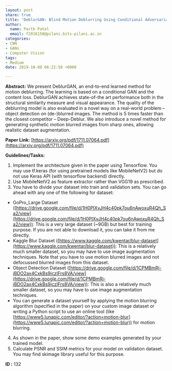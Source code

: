 ```yaml
---
layout: post
share: true
title: 'DeblurGAN: Blind Motion Deblurring Using Conditional Adversarial Networks (Paper ID: 132)'
author:
  name: Parth Patel
  email: f2016150@pilani.bits-pilani.ac.in
categories:
- CNN
- GANs
- Computer Vision
tags:
- Medium
date: 2019-10-08 06:22:58 +0000

---
```

**Abstract:** We present DeblurGAN, an end-to-end learned method for motion deblurring. The learning is based on a conditional GAN and the content loss. DeblurGAN achieves state-of-the art performance both in the structural similarity measure and visual appearance. The quality of the deblurring model is also evaluated in a novel way on a real-world problem – object detection on (de-)blurred images. The method is 5 times faster than the closest competitor – Deep-Deblur. We also introduce a novel method for generating synthetic motion blurred images from sharp ones, allowing realistic dataset augmentation.

**Paper Link:** [https://arxiv.org/pdf/1711.07064.pdf](https://arxiv.org/pdf/1711.07064.pdf)

**Guidelines/Tasks:**

1. Implement the architecture given in the paper using Tensorflow. You may use tf.keras (for using pretrained models like MobileNetV2) but do not use Keras API (with tensorflow backend) directly.
2. Use MobileNetV2 as feature extractor rather than VGG19 as prescribed.
3. You have to divide your dataset into train and validation sets. You can go ahead with any one of the following for dataset:
- GoPro_Large Dataset ([https://drive.google.com/file/d/1H0PIXvJH4c40pk7ou6nAwoxuR4Qh_Sa2/view](https://drive.google.com/file/d/1H0PIXvJH4c40pk7ou6nAwoxuR4Qh_Sa2/view)): This is a very large dataset (~9GB) but best for training purpose. If you are not able to download it, you can take it from me directly.
- Kaggle Blur Dataset ([https://www.kaggle.com/kwentar/blur-dataset](https://www.kaggle.com/kwentar/blur-dataset)): This is a relatively much smaller dataset, so you may have to use image augmentation techniques. Note that you have to use motion blurred images and not defocussed blurred images from this dataset.
- Object Detection Dataset ([https://drive.google.com/file/d/1CPMBmRj-jBDO2ax4CxkBs9iczIFrs8VA/view](https://drive.google.com/file/d/1CPMBmRj-jBDO2ax4CxkBs9iczIFrs8VA/view)): This is also a relatively much smaller dataset, so you may have to use image augmentation techniques.
- You can generate a dataset yourself by applying the motion blurring algorithm (specified in the paper) on your custom image dataset or writing a Python script to use an online tool (like [https://www5.lunapic.com/editor/?action=motion-blur](https://www5.lunapic.com/editor/?action=motion-blur)) for motion blurring.
4. As shown in the paper, show some demo examples generated by your trained model.
5. Calculate PSNR and SSIM metrics for your model on validation dataset. You may find skimage library useful for this purpose.

**ID :** 132
